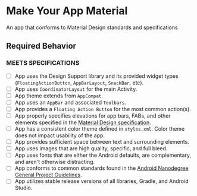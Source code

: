 # Make Your App Material
An app that conforms to Material Design standards and specifications

## Required Behavior
### MEETS SPECIFICATIONS
 - [ ] App uses the Design Support library and its provided widget types (`FloatingActionButton`, `AppBarLayout`, `SnackBar`, etc). 
 - [ ] App uses `CoordinatorLayout` for the main Activity. 
 - [ ] App theme extends from `AppCompat`. 
 - [ ] App uses an `AppBar` and associated `Toolbars`.  
 - [ ] App provides a `Floating Action Button` for the most common action(s). 
 - [ ] App properly specifies elevations for app bars, FABs, and other elements specified in the 
 [Material Design specification](http://www.google.com/design/spec/material-design/introduction.html). 
 - [ ] App has a consistent color theme defined in `styles.xml`. Color theme does not impact usability of the app. 
 - [ ] App provides sufficient space between text and surrounding elements.
 - [ ] App uses images that are high quality, specific, and full bleed.
 - [ ] App uses fonts that are either the Android defaults, are complementary, and aren't otherwise distracting.
 - [ ] App conforms to common standards found in the 
 [Android Nanodegree General Project Guidelines](http://udacity.github.io/android-nanodegree-guidelines/core.html).
 - [ ] App utilizes stable release versions of all libraries, Gradle, and Android Studio.